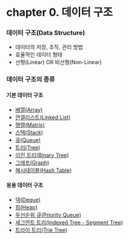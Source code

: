 # chapter 0. 데이터 구조

### 데이터 구조(Data Structure)

- 데이터의 저장, 조직, 관리 방법
- 효율적인 데이터 형태
- 선형(Linear) OR 비선형(Non-Linear)

### 데이터 구조의 종류

#### 기본 데이터 구조

- [배열(Array)]()
- [연결리스트(Linked List)]()
- [행렬(Matrix)]()
- [스택(Stack)]()
- [큐(Queue)]()
- [트리(Tree)]()
- [이진 트리(Binary Tree)]()
- [그래프(Graph)]()
- [해시테이블(Hash Table)]()

#### 응용 데이터 구조

- [덱(Deque)]()
- [힙(Heap)]()
- [우선순위 큐(Priority Queue)]()
- [세그먼트 트리(Indexed Tree - Segment Tree)]()
- [트라이 트리(Trie Tree)]()
